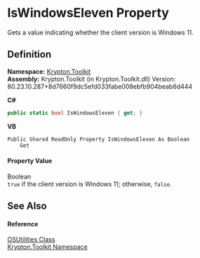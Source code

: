 # IsWindowsEleven Property


Gets a value indicating whether the client version is Windows 11.



## Definition
**Namespace:** <a href="79d2eac2-21f4-54ff-7552-b20c33c30600.md">Krypton.Toolkit</a>  
**Assembly:** Krypton.Toolkit (in Krypton.Toolkit.dll) Version: 80.23.10.287+8d7660f9dc5efd033fabe008ebfb904beab6d444

**C#**
``` C#
public static bool IsWindowsEleven { get; }
```
**VB**
``` VB
Public Shared ReadOnly Property IsWindowsEleven As Boolean
	Get
```



#### Property Value
Boolean  
`true` if the client version is Windows 11; otherwise, `false`.

## See Also


#### Reference
<a href="2f3baaca-eb55-a4a4-0e39-7af2edc57dfd.md">OSUtilities Class</a>  
<a href="79d2eac2-21f4-54ff-7552-b20c33c30600.md">Krypton.Toolkit Namespace</a>  
